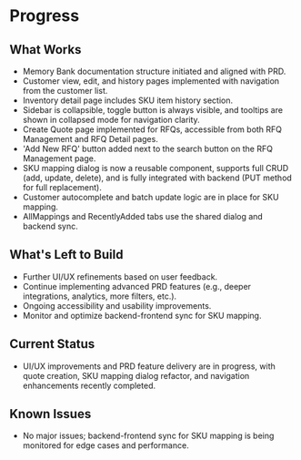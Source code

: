 # Progress

## What Works
- Memory Bank documentation structure initiated and aligned with PRD.
- Customer view, edit, and history pages implemented with navigation from the customer list.
- Inventory detail page includes SKU item history section.
- Sidebar is collapsible, toggle button is always visible, and tooltips are shown in collapsed mode for navigation clarity.
- Create Quote page implemented for RFQs, accessible from both RFQ Management and RFQ Detail pages.
- 'Add New RFQ' button added next to the search button on the RFQ Management page.
- SKU mapping dialog is now a reusable component, supports full CRUD (add, update, delete), and is fully integrated with backend (PUT method for full replacement).
- Customer autocomplete and batch update logic are in place for SKU mapping.
- AllMappings and RecentlyAdded tabs use the shared dialog and backend sync.

## What's Left to Build
- Further UI/UX refinements based on user feedback.
- Continue implementing advanced PRD features (e.g., deeper integrations, analytics, more filters, etc.).
- Ongoing accessibility and usability improvements.
- Monitor and optimize backend-frontend sync for SKU mapping.

## Current Status
- UI/UX improvements and PRD feature delivery are in progress, with quote creation, SKU mapping dialog refactor, and navigation enhancements recently completed.

## Known Issues
- No major issues; backend-frontend sync for SKU mapping is being monitored for edge cases and performance. 